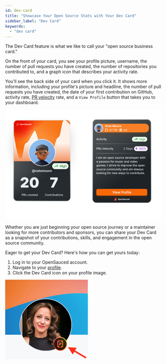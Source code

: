 ```yaml
---
id: dev-card
title: "Showcase Your Open Source Stats with Your Dev Card"
sidebar_label: "Dev Card"
keywords:
  - "dev card"
---
```


The Dev Card feature is what we like to call your "open source business card."

On the front of your card, you see your profile picture, username, the number of pull requests you have created, the number of repositories you contributed to, and a graph icon that describes your activity rate.

You'll see the back side of your card when you click it. It shows more information, including your profile's picture and headline, the number of pull requests you have created, the date of your first contribution on GitHub, activity rate, [PR velocity](https://docs.opensauced.pizza/welcome/glossary/#pr-velocity) rate, and a `View Profile` button that takes you to your dashboard.

![front and back sides of a dev card](../../static/img/a-dev-card.png)

Whether you are just beginning your open source journey or a maintainer looking for more contributors and sponsors, you can share your Dev Card as a snapshot of your contributions, skills, and engagement in the open source community.

Eager to get your Dev Card? Here's how you can get yours today:

1. Log in to your OpenSauced account.
2. Navigate to your [profile](https://app.opensauced.pizza/user/{username}).
3. Click the Dev Card icon on your profile image.

![dev card icon on user profile](../../static/img/get-dev-card.png)
